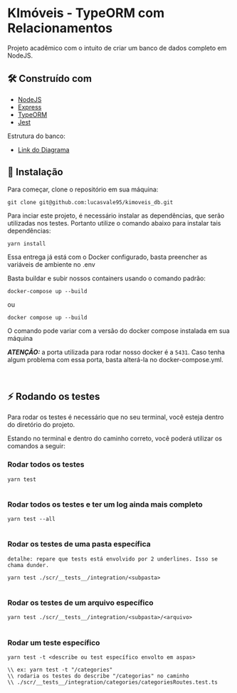 # KImóveis - TypeORM com Relacionamentos

Projeto acadêmico com o intuito de criar um banco de dados completo em NodeJS.


## 🛠️ Construído com

* [NodeJS](https://nodejs.org/en/) 
* [Express](https://expressjs.com/)
* [TypeORM](https://typeorm.io/)
* [Jest](https://jestjs.io/docs/cli)

Estrutura do banco:

* [Link do Diagrama](https://conteudo-kenzie-fullstack.vercel.app/modulo_4/sprint_6/6_entrega/DER-Entrega5.png)



## 🔧 Instalação

Para começar, clone o repositório em sua máquina:

```
git clone git@github.com:lucasvale95/kimoveis_db.git

```

Para inciar este projeto, é necessário instalar as dependências, que serão utilizadas nos testes. Portanto utilize o comando abaixo para instalar tais dependências:

```
yarn install

```

Essa entrega já está com o Docker configurado, basta preencher as variáveis de ambiente no .env

Basta buildar e subir nossos containers usando o comando padrão:

````
docker-compose up --build
````

ou
````
docker compose up --build
````

O comando pode variar com a versão do docker compose instalada em sua máquina

***ATENÇÃO:*** a porta utilizada para rodar nosso docker é a `5431`.
Caso tenha algum problema com essa porta, basta alterá-la no docker-compose.yml.

<br>

## ⚡ Rodando os testes

Para rodar os testes é necessário que no seu terminal, você esteja dentro do diretório do projeto.

Estando no terminal e dentro do caminho correto, você poderá utilizar os comandos a seguir:

### Rodar todos os testes
````
yarn test
````
#
### Rodar todos os testes e ter um log ainda mais completo
````
yarn test --all
````
#

### Rodar os testes de uma pasta específica
`detalhe: repare que tests está envolvido por 2 underlines. Isso se chama dunder.`
````
yarn test ./scr/__tests__/integration/<subpasta>
````
#
### Rodar os testes de um arquivo específico
````
yarn test ./scr/__tests__/integration/<subpasta>/<arquivo>
````
#
### Rodar um teste específico
````
yarn test -t <describe ou test específico envolto em aspas>
````
````
\\ ex: yarn test -t "/categories"
\\ rodaria os testes do describe "/categorias" no caminho
\\ ./scr/__tests__/integration/categories/categoriesRoutes.test.ts
````

<br>
